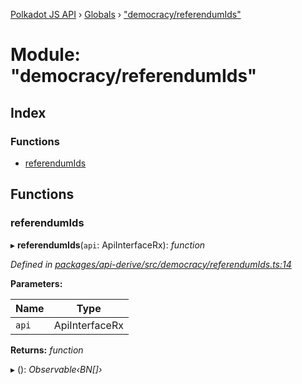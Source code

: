 [Polkadot JS API](../README.md) › [Globals](../globals.md) › ["democracy/referendumIds"](_democracy_referendumids_.md)

# Module: "democracy/referendumIds"

## Index

### Functions

* [referendumIds](_democracy_referendumids_.md#referendumids)

## Functions

###  referendumIds

▸ **referendumIds**(`api`: ApiInterfaceRx): *function*

*Defined in [packages/api-derive/src/democracy/referendumIds.ts:14](https://github.com/polkadot-js/api/blob/9eb44d6e89/packages/api-derive/src/democracy/referendumIds.ts#L14)*

**Parameters:**

Name | Type |
------ | ------ |
`api` | ApiInterfaceRx |

**Returns:** *function*

▸ (): *Observable‹BN[]›*
